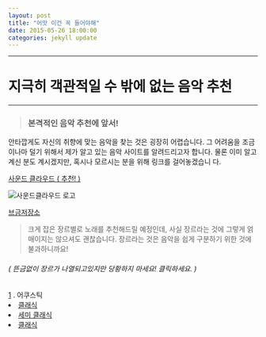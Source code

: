 ```yaml
---
layout: post
title: "어맛 이건 꼭 들어야해"
date: 2015-05-26 18:00:00
categories: jekyll update
---
```


---
# 지극히 객관적일 수 밖에 없는 음악 추천
---

> ### 본격적인 음악 추천에 앞서!
  안타깝게도 자신의 취향에 맞는 음악을 찾는 것은 굉장히 어렵습니다. 그 어려움을
 조금이나마 덜기 위해서 제가 알고 있는 음악 사이트를 알려드리고자 합니다. 물론
 이미 알고 계신 분도 계시겠지만, 혹시나 모르시는 분을 위해 링크를 걸어놓겠습니
 다.
 
 [사운드 클라우드 ( 추천! )](https://soundcloud.com)
 
![사운드클라우드 로고](http://www.cfse.cam.ac.uk/Sounddloud_logo/image_preview)

 [브금저장소][1]
 
 > 크게 잡은 장르별로 노래를 추천해드릴 예정인데, 사실 장르라는 것에 그렇게 얽매이지는 않으셔도
  괜찮습니다. 장르라는 것은 음악을 쉽게 구분하기 위한 것에 불과하니까요!
  
###### *( 뜬금없이 장르가 나열되고있지만 당황하지 마세요! 클릭하세요. )*


<div>
<span>
  <a href = "#ac">1</a>
  . 어쿠스틱
  <li class = liclass>
    <a href = "#1" id = classic>클래식</a>
  </li>
  <li class = liclass>
    <a href = "#2" id = semi classic>세미 클래식</a>
  </li>
  <li class = liclass>
    <a href = "#1" id = classic>클래식</a>
  </li>
</span>
</div>
 
[1]: https://www.bgmstore.net/
